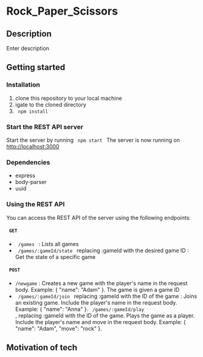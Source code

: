 # Rock_Paper_Scissors
## Description
Enter description

## Getting started

### Installation
1. clone this repository to your local machine
2. igate to the cloned directory
3.  <code> npm install </code> 

### Start the REST API server
Start the server by running <code> npm start </code>
The server is now running on [http://localhost:3000](http://localhost:3000)

### Dependencies
* express
* body-parser
* uuid


### Using the REST API
You can access the REST API of the server using the following endpoints:

#### <code> GET </code> 
* <code> /games </code> : Lists all games
* <code> /games/:gameId/state </code> replacing :gameId with the desired game ID : Get the state of a specific game

#### <code> POST </code> 
* <code>/newgame</code> : Creates a new game with the player's name in the request body. Example: { "name": "Adam" }. The game is given a game ID
* <code> /games/:gameId/join </code> replacing :gameId with the ID of the game : Joins an existing game. Include the player's name in the request body. Example: { "name": "Anna" }.
<code> /games/:gameId/play </code>, replacing :gameId with the ID of the game. Plays the game as a player. Include the player's name and move in the request body. Example: { "name": "Adam", "move": "rock" }.


## Motivation of tech
